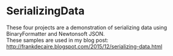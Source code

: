 # SerializingData
These four projects are a demonstration of serializing data using BinaryFormatter and Newtonsoft JSON.  
These samples are used in my blog post: http://frankdecaire.blogspot.com/2015/12/serializing-data.html
